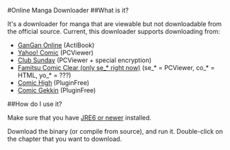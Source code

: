 #Online Manga Downloader
##What is it?

It's a downloader for manga that are viewable but not downloadable from the official source.  Current, this downloader supports downloading from:

+ [GanGan Online](http://www.square-enix.com/jp/magazine/ganganonline/) (ActiBook)
+ [Yahoo! Comic](http://comics.yahoo.co.jp/magazine/) (PCViewer)
+ [Club Sunday](http://club.shogakukan.co.jp/) (PCViewer + special encryption)
+ [Famitsu Comic Clear (only se_* right now)](http://www.famitsu.com/comic_clear/cl_list/) (se_* = PCViewer, co_* = HTML, yo_* = ???)
+ [Comic High](http://comichigh.jp/webcomic.html) (PluginFree)
+ [Comic Gekkin](http://www.comic-gekkin.com/) (PluginFree)

##How do I use it?

Make sure that you have [JRE6 or newer](http://www.oracle.com/technetwork/java/javase/downloads/index.html) installed.

Download the binary (or compile from source), and run it.  Double-click on the chapter that you want to download.